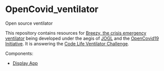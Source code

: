 # OpenCovid_ventilator
Open source ventilator

This repository contains resources for
[Breezy, the crisis emergency ventilator](https://app.jogl.io/project/151)
being developed under the aegis of 
[JOGL](https://app.jogl.io/project/151) and the
[OpenCovid19 Initiative](https://app.jogl.io/program/2).  It is answering
the [Code Life Ventilator Challenge](https://www.agorize.com/en/challenges/code-life-challenge/).

Components:

 - [Display App](./display_app/README.md)

